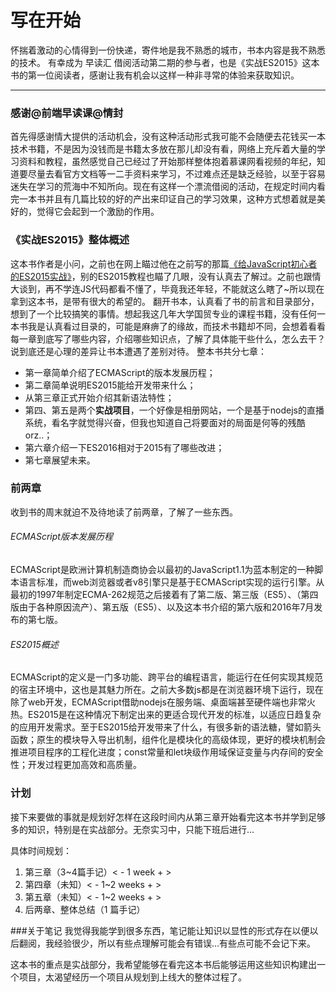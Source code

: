 # 写在开始
怀揣着激动的心情得到一份快递，寄件地是我不熟悉的城市，书本内容是我不熟悉的技术。
有幸成为 早读汇 借阅活动第二期的参与者，也是《实战ES2015》这本书的第一位阅读者，感谢让我有机会以这样一种非寻常的体验来获取知识。

---

### 感谢@前端早读课@情封
首先得感谢情大提供的活动机会，没有这种活动形式我可能不会随便去花钱买一本技术书籍，不是因为没钱而是书籍太多放在那儿却没有看，网络上充斥着大量的学习资料和教程，虽然感觉自己已经过了开始那样整体抱着慕课网看视频的年纪，知道要尽量去看官方文档等一二手资料来学习，不过难点还是缺乏经验，以至于容易迷失在学习的荒海中不知所向。现在有这样一个漂流借阅的活动，在规定时间内看完一本书并且有几篇比较的好的产出来印证自己的学习效果，这种方式想着就是美好的，觉得它会起到一个激励的作用。

### 《实战ES2015》整体概述
这本书作者是小问，之前也在网上瞄过他在之前写的那篇[《给JavaScript初心者的ES2015实战》](http://gank.io/post/564151c1f1df1210001c9161)，别的ES2015教程也瞄了几眼，没有认真去了解过。之前也跟情大谈到，再不学连JS代码都看不懂了，毕竟我还年轻，不能就这么瞎了~所以现在拿到这本书，是带有很大的希望的。
翻开书本，认真看了书的前言和目录部分，想到了一个比较搞笑的事情。想起我这几年大学国贸专业的课程书籍，没有任何一本书我是认真看过目录的，可能是麻痹了的缘故，而技术书籍却不同，会想着看看每一章到底写了哪些内容，介绍哪些知识点，了解了具体能干些什么，怎么去干？说到底还是心理的差异让书本遭遇了差别对待。
整本书共分七章：

+ 第一章简单介绍了ECMAScript的版本发展历程；
+ 第二章简单说明ES2015能给开发带来什么；
+ 从第三章正式开始介绍其新语法特性；
+ 第四、第五是两个**实战项目**，一个好像是相册网站，一个是基于nodejs的直播系统，看名字就觉得兴奋，但我也知道自己将要面对的局面是何等的残酷 orz..；
+ 第六章介绍一下ES2016相对于2015有了哪些改进；
+ 第七章展望未来。

### 前两章

收到书的周末就迫不及待地读了前两章，了解了一些东西。
###### ECMAScript版本发展历程
ECMAScript是欧洲计算机制造商协会以最初的JavaScript1.1为蓝本制定的一种脚本语言标准，而web浏览器或者v8引擎只是基于ECMAScript实现的运行引擎。从最初的1997年制定ECMA-262规范之后接着有了第二版、第三版（ES5）、（第四版由于各种原因流产）、第五版（ES5）、以及这本书介绍的第六版和2016年7月发布的第七版。

###### ES2015概述
ECMAScript的定义是一门多功能、跨平台的编程语言，能运行在任何实现其规范的宿主环境中，这也是其魅力所在。之前大多数js都是在浏览器环境下运行，现在除了web开发，ECMAScript借助nodejs在服务端、桌面端甚至硬件端也非常火热。ES2015是在这种情况下制定出来的更适合现代开发的标准，以适应日趋复杂的应用开发需求。至于ES2015给开发带来了什么，有很多新的语法糖，譬如箭头函数；原生的模块导入导出机制，组件化是模块化的高级体现，更好的模块机制会推进项目程序的工程化进度；const常量和let块级作用域保证变量与内存间的安全性；开发过程更加高效和高质量。

### 计划
接下来要做的事就是规划好怎样在这段时间内从第三章开始看完这本书并学到足够多的知识，特别是在实战部分。无奈实习中，只能下班后进行...

具体时间规划：

1. 第三章（3~4篇手记）< - 1 week + >
2. 第四章（未知）< - 1~2 weeks + >
3. 第五章（未知）< - 1~2 weeks + >
4. 后两章、整体总结（1 篇手记）

###关于笔记
我觉得我能学到很多东西，笔记能让知识以显性的形式存在以便以后翻阅，我经验很少，所以有些点理解可能会有错误...有些点可能不会记下来。

这本书的重点是实战部分，我希望能够在看完这本书后能够运用这些知识构建出一个项目，太渴望经历一个项目从规划到上线大的整体过程了。


